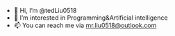 - 👋 Hi, I’m @tedLiu0518
- 👀 I’m interested in Programming&Artificial intelligence
- 📫 You can reach me via mr.liu0518@outlook.com

<!---
tedLiu0518/tedLiu0518 is a ✨ special ✨ repository because its `README.md` (this file) appears on your GitHub profile.
You can click the Preview link to take a look at your changes.
--->
